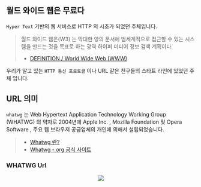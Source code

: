 ## 월드 와이드 웹은 무료다

`Hyper Text` 기반의 웹 서비스로 HTTP 의 시초가 되었던 주체입니다.

> 월드 와이드 웹은(W3) 는 막대한 양의 문서에 범세계적으로 접근할 수 있는 시스템을 만드는 것을 목표로 하는 광역 하이퍼 미디어 정보 검색 계획이다.
> - [DEFINITION / World Wide Web (WWW)](https://www.techtarget.com/whatis/definition/World-Wide-Web)

우리가 알고 있는 `HTTP 통신 프로토콜` 이나 URL 같은 친구들의 스타트 라인에 있었던 주체 입니다.

## URL 의미

`whatwg` 는 Web Hypertext Application Technology Working Group (WHATWG) 의 약자로 2004년에  Apple Inc. , Mozilla Foundation 및 Opera Software , 주요 웹 브라우저 공급업체의 개인에 의해서 설립되었습니다.

> - [Whatwg 란?](https://en.wikipedia.org/wiki/WHATWG)
> - [Whatwg - org 공식 사이트](https://whatwg.org/)

### WHATWG Url

<p align="center"><img src="https://user-images.githubusercontent.com/86306802/186064857-87dca7b5-879e-4265-b5e5-3f75c3740880.png" /></p>

